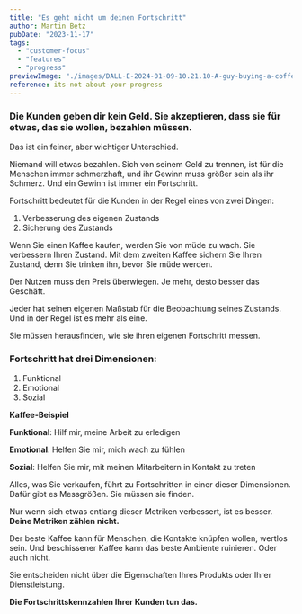 ```yaml
---
title: "Es geht nicht um deinen Fortschritt"
author: Martin Betz
pubDate: "2023-11-17"
tags:
  - "customer-focus"
  - "features"
  - "progress"
previewImage: "./images/DALL·E-2024-01-09-10.21.10-A-guy-buying-a-coffee-at-a-coffee-shop.-The-image-is-in-a-watercolor-and-geometric-style-featuring-colors-of-blue-and-mint.-The-scene-is-depicted-in-.png"
reference: its-not-about-your-progress
---
```


### Die Kunden geben dir kein Geld. Sie akzeptieren, dass sie für etwas, das sie wollen, bezahlen müssen.

Das ist ein feiner, aber wichtiger Unterschied.

Niemand will etwas bezahlen. Sich von seinem Geld zu trennen, ist für die Menschen immer schmerzhaft, und ihr Gewinn muss größer sein als ihr Schmerz. Und ein Gewinn ist immer ein Fortschritt.

Fortschritt bedeutet für die Kunden in der Regel eines von zwei Dingen:

1. Verbesserung des eigenen Zustands
2. Sicherung des Zustands

Wenn Sie einen Kaffee kaufen, werden Sie von müde zu wach. Sie verbessern Ihren Zustand.
Mit dem zweiten Kaffee sichern Sie Ihren Zustand, denn Sie trinken ihn, bevor Sie müde werden.

Der Nutzen muss den Preis überwiegen. Je mehr, desto besser das Geschäft.

Jeder hat seinen eigenen Maßstab für die Beobachtung seines Zustands. Und in der Regel ist es mehr als eine.

Sie müssen herausfinden, wie sie ihren eigenen Fortschritt messen.

### Fortschritt hat drei Dimensionen:

1. Funktional
2. Emotional
3. Sozial

**Kaffee-Beispiel**

**Funktional**: Hilf mir, meine Arbeit zu erledigen

**Emotional**: Helfen Sie mir, mich wach zu fühlen

**Sozial**: Helfen Sie mir, mit meinen Mitarbeitern in Kontakt zu treten

Alles, was Sie verkaufen, führt zu Fortschritten in einer dieser Dimensionen.
Dafür gibt es Messgrößen. Sie müssen sie finden.

Nur wenn sich etwas entlang dieser Metriken verbessert, ist es besser.
**Deine Metriken zählen nicht.**

Der beste Kaffee kann für Menschen, die Kontakte knüpfen wollen, wertlos sein. Und beschissener Kaffee kann das beste Ambiente ruinieren. Oder auch nicht.

Sie entscheiden nicht über die Eigenschaften Ihres Produkts oder Ihrer Dienstleistung.

**Die Fortschrittskennzahlen Ihrer Kunden tun das.**
